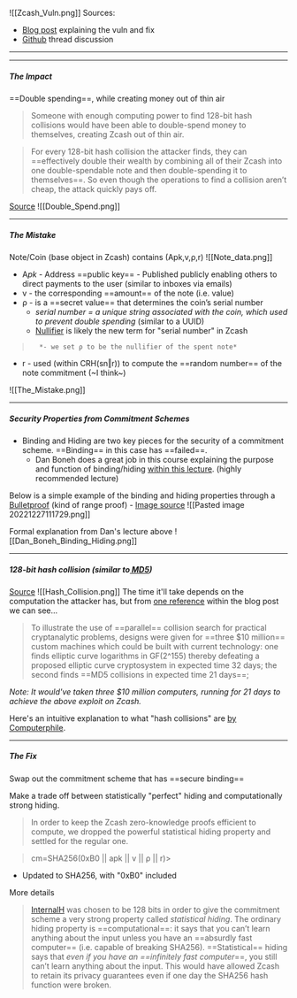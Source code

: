 ![[Zcash_Vuln.png]]
Sources:
- [Blog post](https://electriccoin.co/blog/fixing-zcash-vulns/?utm_source=pocket_reader) explaining the vuln and fix
- [Github](https://github.com/zcash/zcash/issues/738) thread discussion 
---
---
##### The Impact

==Double spending==, while creating money out of thin air

> Someone with enough computing power to find 128-bit hash collisions would have been able to double-spend money to themselves, creating Zcash out of thin air.

> For every 128-bit hash collision the attacker finds, they can ==effectively double their wealth by combining all of their Zcash into one double-spendable note and then double-spending it to themselves==. So even though the operations to find a collision aren’t cheap, the attack quickly pays off.

[Source](https://www.linkedin.com/pulse/blockchain-double-spending-problem-harinder-seera/)
![[Double_Spend.png]]

---
##### The Mistake

Note/Coin (base object in Zcash) contains (Apk,v,ρ,r)
![[Note_data.png]]
- A*pk* - Address ==public key== - Published publicly enabling others to direct payments to the user (similar to inboxes via emails)
- v - the corresponding ==amount== of the note (i.e. value)
- ρ - is a ==secret value== that determines the coin’s serial number 
	- *serial number = a unique string associated with the coin, which used to prevent double spending* (similar to a UUID)
	- [Nullifier](https://zcash.github.io/orchard/design/nullifiers.html) is likely the new term for "serial number" in Zcash
> 		*- we set ρ to be the nullifier of the spent note*
- r - used (within CRH(sn‖r)) to compute the ==random number== of the note commitment (~I think~)

![[The_Mistake.png]]

---
##### Security Properties from Commitment Schemes 

- Binding and Hiding are two key pieces for the security of a commitment scheme. ==Binding== in this case has ==failed==. 
	- Dan Boneh does a great job in this course explaining the purpose and function of binding/hiding [within this lecture](https://youtu.be/H3GmsxRU1Kw?t=832). (highly recommended lecture)

Below is a simple example of the binding and hiding properties through a [Bulletproof](https://youtu.be/ilGfKH-kFiQ) (kind of range proof) - [Image source](https://medium.com/coinmonks/zero-knowledge-proofs-um-what-a092f0ee9f28)
![[Pasted image 20221227111729.png]]

Formal explanation from Dan's lecture above
![[Dan_Boneh_Binding_Hiding.png]]

---
##### 128-bit hash collision (similar to[ MD5](https://en.wikipedia.org/wiki/MD5#Collision_vulnerabilities))

[Source](https://www.geeksforgeeks.org/java-program-to-implement-hash-tables-chaining-with-doubly-linked-lists/)
![[Hash_Collision.png]]
The time it'll take depends on the computation the attacker has, but from [one reference](http://people.scs.carleton.ca/~paulv/papers/JoC97.pdf) within the blog post we can see... 

>  To illustrate the use of ==parallel== collision search for practical cryptanalytic problems, designs were given for ==three $10 million== custom machines which could be built with current technology: one finds elliptic curve logarithms in GF(2^155) thereby defeating a proposed elliptic curve cryptosystem in expected time 32 days; the second finds ==MD5 collisions in expected time 21 days==;

*Note: It would've taken three $10 million computers, running for 21 days to achieve the above exploit on Zcash.* 

Here's an intuitive explanation to what "hash collisions" are [by Computerphile](https://youtu.be/b4b8ktEV4Bg?t=97). 

---
##### The Fix

Swap out the commitment scheme that has ==secure binding==

Make a trade off between statistically "perfect" hiding and computationally strong hiding. 

> In order to keep the Zcash zero-knowledge proofs efficient to compute, we dropped the powerful statistical hiding property and settled for the regular one.

> cm=SHA256(0xB0 || apk || v || ρ || r)> 
- Updated to SHA256, with "0xB0" included

More details
> [InternalH](http://zerocash-project.org/media/pdf/zerocash-extended-20140518.pdf) was chosen to be 128 bits in order to give the commitment scheme a very strong property called _statistical hiding_. The ordinary hiding property is ==computational==: it says that you can’t learn anything about the input unless you have an ==absurdly fast computer== (i.e. capable of breaking SHA256). ==Statistical== hiding says that _even if you have an ==infinitely fast computer_==, you still can’t learn anything about the input. This would have allowed Zcash to retain its privacy guarantees even if one day the SHA256 hash function were broken.
